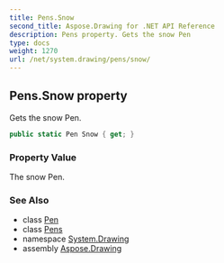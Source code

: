 ```yaml
---
title: Pens.Snow
second_title: Aspose.Drawing for .NET API Reference
description: Pens property. Gets the snow Pen
type: docs
weight: 1270
url: /net/system.drawing/pens/snow/
---
```

## Pens.Snow property

Gets the snow Pen.

```csharp
public static Pen Snow { get; }
```

### Property Value

The snow Pen.

### See Also

* class [Pen](../../pen/)
* class [Pens](../)
* namespace [System.Drawing](../../pens/)
* assembly [Aspose.Drawing](../../../)


